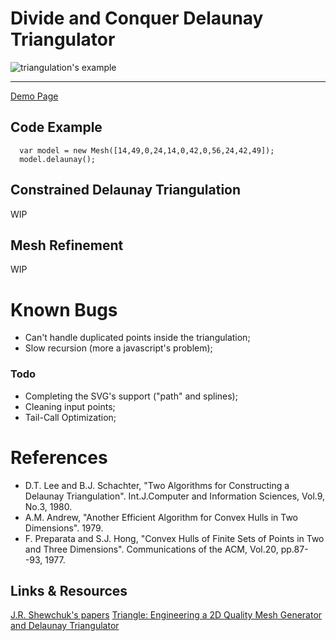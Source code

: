 # Divide and Conquer Delaunay Triangulator

![triangulation's example](../master/demo.gif)
***
[Demo Page](https://clockmaker.github.io/dc-delaunay/)

## Code Example
```
  var model = new Mesh([14,49,0,24,14,0,42,0,56,24,42,49]);
  model.delaunay();
```

## Constrained Delaunay Triangulation
WIP

## Mesh Refinement
WIP

# Known Bugs
- Can't handle duplicated points inside the triangulation;
- Slow recursion (more a javascript's problem);

### Todo
- Completing the SVG's support ("path" and splines);
- Cleaning input points;
- Tail-Call Optimization;

References
==========
- D.T. Lee and B.J. Schachter, "Two Algorithms for Constructing a Delaunay Triangulation". 
Int.J.Computer and Information Sciences, Vol.9, No.3, 1980.
- A.M. Andrew, "Another Efficient Algorithm for Convex Hulls in Two Dimensions". 1979.
- F. Preparata and S.J. Hong, "Convex Hulls of Finite Sets of Points in Two and Three Dimensions". 
Communications of the ACM, Vol.20, pp.87--93, 1977.

Links & Resources
-----
[J.R. Shewchuk's papers](https://people.eecs.berkeley.edu/~jrs/jrspapers.html)
[Triangle: Engineering a 2D Quality Mesh Generator and Delaunay Triangulator](http://www.cs.cmu.edu/~quake/tripaper/triangle0.html)